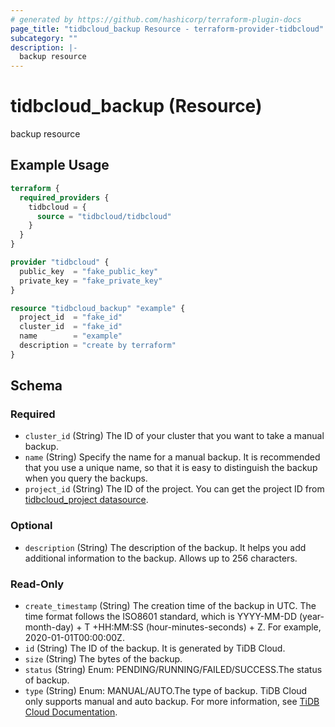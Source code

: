 ```yaml
---
# generated by https://github.com/hashicorp/terraform-plugin-docs
page_title: "tidbcloud_backup Resource - terraform-provider-tidbcloud"
subcategory: ""
description: |-
  backup resource
---
```


# tidbcloud_backup (Resource)

backup resource

## Example Usage

```terraform
terraform {
  required_providers {
    tidbcloud = {
      source = "tidbcloud/tidbcloud"
    }
  }
}

provider "tidbcloud" {
  public_key  = "fake_public_key"
  private_key = "fake_private_key"
}

resource "tidbcloud_backup" "example" {
  project_id  = "fake_id"
  cluster_id  = "fake_id"
  name        = "example"
  description = "create by terraform"
}
```

<!-- schema generated by tfplugindocs -->
## Schema

### Required

- `cluster_id` (String) The ID of your cluster that you want to take a manual backup.
- `name` (String) Specify the name for a manual backup. It is recommended that you use a unique name, so that it is easy to distinguish the backup when you query the backups.
- `project_id` (String) The ID of the project. You can get the project ID from [tidbcloud_project datasource](../project).

### Optional

- `description` (String) The description of the backup. It helps you add additional information to the backup. Allows up to 256 characters.

### Read-Only

- `create_timestamp` (String) The creation time of the backup in UTC. The time format follows the ISO8601 standard, which is YYYY-MM-DD (year-month-day) + T +HH:MM:SS (hour-minutes-seconds) + Z. For example, 2020-01-01T00:00:00Z.
- `id` (String) The ID of the backup. It is generated by TiDB Cloud.
- `size` (String) The bytes of the backup.
- `status` (String) Enum: PENDING/RUNNING/FAILED/SUCCESS.The status of backup.
- `type` (String) Enum: MANUAL/AUTO.The type of backup. TiDB Cloud only supports manual and auto backup. For more information, see [TiDB Cloud Documentation](https://docs.pingcap.com/tidbcloud/backup-and-restore#backup).


